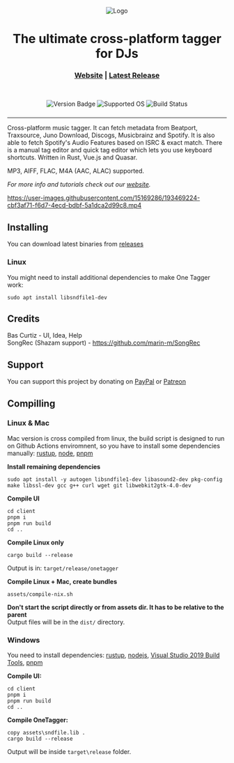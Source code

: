 <p align='center'>
    <img alt='Logo' src='https://raw.githubusercontent.com/Marekkon5/onetagger/master/assets/onetagger-logo-github.png'>
</p>
<h1 align='center'>The ultimate cross-platform tagger for DJs</h1>

<h3 align='center'><b>
<a href='https://onetagger.github.io/'>Website</a> | <a href='https://github.com/Marekkon5/onetagger/releases/'>Latest Release</a>
</b></h3>
<br>

<p align='center'>
    <img alt='Version Badge' src='https://img.shields.io/github/v/release/marekkon5/onetagger?label=Latest%20Release'>
    <img alt='Supported OS' src='https://img.shields.io/badge/OS-Windows%2C%20Mac%20OS%2C%20Linux-orange'>
    <img alt='Build Status' src='https://img.shields.io/github/actions/workflow/status/marekkon5/onetagger/build.yml?branch=master'>
</p>

<h3 align='center'><b></b></h3>
<hr>

Cross-platform music tagger.
It can fetch metadata from Beatport, Traxsource, Juno Download, Discogs, Musicbrainz and Spotify.
It is also able to fetch Spotify's Audio Features based on ISRC & exact match. 
There is a manual tag editor and quick tag editor which lets you use keyboard shortcuts. Written in Rust, Vue.js and Quasar.

MP3, AIFF, FLAC, M4A (AAC, ALAC) supported.

*For more info and tutorials check out our [website](https://onetagger.github.io/).*

https://user-images.githubusercontent.com/15169286/193469224-cbf3af71-f6d7-4ecd-bdbf-5a1dca2d99c8.mp4


## Installing

You can download latest binaries from [releases](https://github.com/Marekkon5/onetagger/releases)

### Linux

You might need to install additional dependencies to make One Tagger work:
```
sudo apt install libsndfile1-dev
```

## Credits
Bas Curtiz - UI, Idea, Help  
SongRec (Shazam support) - https://github.com/marin-m/SongRec

## Support
You can support this project by donating on [PayPal](https://paypal.me/marekkon5) or [Patreon](https://www.patreon.com/onetagger)

## Compilling

### Linux & Mac
Mac version is cross compiled from linux, the build script is designed to run on Github Actions enviromnent, so you have to install some dependencies manually: [rustup](https://rustup.rs), [node](https://nodejs.org/en/download/package-manager/), [pnpm](https://pnpm.io/installation)

**Install remaining dependencies**
```
sudo apt install -y autogen libsndfile1-dev libasound2-dev pkg-config make libssl-dev gcc g++ curl wget git libwebkit2gtk-4.0-dev
```

**Compile UI**
```
cd client
pnpm i
pnpm run build
cd ..
```

**Compile Linux only**
```
cargo build --release
```
Output is in: `target/release/onetagger`

**Compile Linux + Mac, create bundles**
```
assets/compile-nix.sh
```
**Don't start the script directly or from assets dir. It has to be relative to the parent**  
Output files will be in the `dist/` directory.

### Windows
You need to install dependencies: [rustup](https://rustup.rs), [nodejs](https://nodejs.org/en/download/), [Visual Studio 2019 Build Tools](https://aka.ms/vs/16/release/vs_buildtools.exe), [pnpm](https://pnpm.io/installation)

**Compile UI:**
```
cd client
pnpm i
pnpm run build
cd ..
```

**Compile OneTagger:**
```
copy assets\sndfile.lib .
cargo build --release
```

Output will be inside `target\release` folder.
